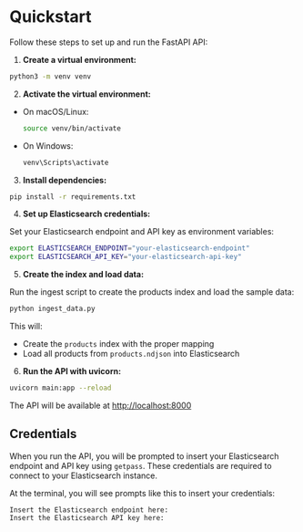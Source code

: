 # Quickstart

Follow these steps to set up and run the FastAPI API:

1. **Create a virtual environment:**

```bash
python3 -m venv venv
```

2. **Activate the virtual environment:**

- On macOS/Linux:
  ```bash
  source venv/bin/activate
  ```
- On Windows:
  ```bash
  venv\Scripts\activate
  ```

3. **Install dependencies:**

```bash
pip install -r requirements.txt
```

4. **Set up Elasticsearch credentials:**

Set your Elasticsearch endpoint and API key as environment variables:

```bash
export ELASTICSEARCH_ENDPOINT="your-elasticsearch-endpoint"
export ELASTICSEARCH_API_KEY="your-elasticsearch-api-key"
```

5. **Create the index and load data:**

Run the ingest script to create the products index and load the sample data:

```bash
python ingest_data.py
```

This will:
- Create the `products` index with the proper mapping
- Load all products from `products.ndjson` into Elasticsearch

6. **Run the API with uvicorn:**

```bash
uvicorn main:app --reload
```

The API will be available at [http://localhost:8000](http://localhost:8000)   

## Credentials

When you run the API, you will be prompted to insert your Elasticsearch endpoint and API key using `getpass`. These credentials are required to connect to your Elasticsearch instance.

At the terminal, you will see prompts like this to insert your credentials:

```
Insert the Elasticsearch endpoint here: 
Insert the Elasticsearch API key here: 
``` 